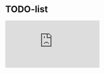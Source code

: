 # TODO-list



![name-of-you-image](https://github.com/vjefimova/TODO-list/blob/main/Blank%20diagram.pdf )
